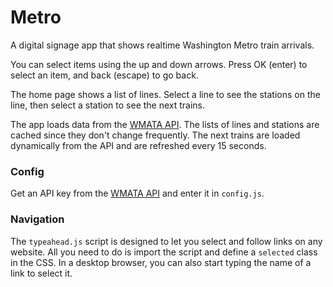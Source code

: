 # Metro

A digital signage app that shows realtime Washington Metro train arrivals.

You can select items using the up and down arrows. Press OK (enter) to select an item, and back (escape) to go back.

The home page shows a list of lines. Select a line to see the stations on the line, then select a station to see the next trains.

The app loads data from the [WMATA API](https://developer.wmata.com). The lists of lines and stations are cached since they don't change frequently. The next trains are loaded dynamically from the API and are refreshed every 15 seconds. 
 
### Config

Get an API key from the [WMATA API](https://developer.wmata.com) and enter it in `config.js`. 
 
### Navigation

The `typeahead.js` script is designed to let you select and follow links on any website. All you need to do is import the script and define a `selected` class in the CSS. In a desktop browser, you can also start typing the name of a link to select it.

